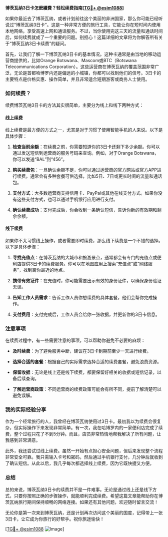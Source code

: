 **博茨瓦纳3日卡怎麽續費？轻松续费指南[[TG💪+ @esim1088](https://t.me/s/esim1088)]**

如果你最近去了博茨瓦纳，或者计划前往这个美丽的非洲国家，那么你可能已经听说过“博茨瓦纳3日卡”。这是一种非常方便的旅行工具，它能让你在短时间内使用本地网络，享受高速上网和通话服务。不过，当你使用完这三天的流量和通话时间后，如何续费就成了一个重要的问题。别担心！这篇详细的文章将为你解答所有关于“博茨瓦纳3日卡续费”的疑问。

首先，让我们了解一下博茨瓦纳3日卡的基本情况。这种卡通常是由当地的移动运营商提供的，比如Orange Botswana、Mascom或BTC（Botswana Telecommunications Corporation）。这些运营商在博茨瓦纳的覆盖范围非常广泛，无论是首都哈博罗内还是偏远的小城镇，你都可以找到他们的信号。3日卡的主要特点是价格实惠、操作简单，并且非常适合短期游客或商务人士使用。

### 如何续费？

续费博茨瓦纳3日卡的方法其实很简单，主要分为线上和线下两种方式：

#### 线上续费

线上续费是最方便的方式之一，尤其是对于习惯了使用智能手机的人来说。以下是具体步骤：

1. **检查当前余额**：在续费之前，你需要知道你的3日卡还剩下多少余额。你可以通过发送短信到运营商的服务号码来查询。例如，对于Orange Botswana，你可以发送“BAL”到“456”。

2. **购买续费包**：一旦确认余额不足，你可以通过运营商的官方网站或官方APP进行续费。通常会有多种套餐可供选择，比如5日、7日或更长时间的流量和通话包。

3. **支付方式**：大多数运营商支持信用卡、PayPal或其他在线支付方式。如果你没有这些支付方式，也可以通过手机银行应用进行支付。

4. **确认续费成功**：支付完成后，你会收到一条确认短信，告诉你新的有效期和剩余余额。

#### 线下续费

如果你不太习惯线上操作，或者需要即时续费，那么线下续费是一个不错的选择。以下是具体步骤：

1. **寻找充值点**：在博茨瓦纳的大城市和旅游景点，通常都会有专门的充值点或便利店提供3日卡的续费服务。你可以在地图应用上搜索“充值点”或“网络服务”，找到离你最近的地点。

2. **携带有效证件**：在充值时，你可能需要出示有效的身份证件，以确保身份验证无误。

3. **告知工作人员需求**：告诉工作人员你想续费的具体套餐，他们会帮你完成操作。

4. **支付费用**：支付完成后，工作人员会给你一张收据，并更新你的3日卡信息。

### 注意事项

在续费过程中，有一些需要注意的事项，可以帮助你避免不必要的麻烦：

- **及时续费**：为了避免服务中断，建议在3日卡到期前至少一天进行续费。
  
- **选择合适的套餐**：根据自己的实际需求选择合适的续费套餐，避免浪费资源。

- **保留收据**：无论是线上还是线下续费，都要保留好相关的收据或短信记录，以备后续查询。

- **了解运营商政策**：不同运营商的续费政策可能会有所不同，提前了解清楚可以避免误解。

### 我的实际经验分享

作为一个经常旅行的人，我曾经在博茨瓦纳使用过3日卡。最初我以为续费会很复杂，但实际操作下来发现非常简单。有一次，我在哈博罗内的一家便利店完成了续费，整个过程只花了不到5分钟。而且，店员非常热情地帮我解决了所有问题，让我感到非常满意。

此外，我还尝试过线上续费。虽然一开始有点担心安全问题，但后来发现整个流程非常安全可靠。我只需输入卡号和密码，然后通过手机银行支付，几分钟后就收到了确认短信。从此以后，我几乎每次都选择线上续费，因为它既快捷又方便。

### 总结

总的来说，博茨瓦纳3日卡的续费并不是一件难事。无论是通过线上还是线下方式，只要你按照正确的步骤操作，就能顺利完成续费。希望这篇文章能帮助你在博茨瓦纳旅行期间保持顺畅的网络连接。如果还有其他问题，欢迎随时留言交流！

无论你是第一次来到博茨瓦纳，还是计划再次访问这个美丽的国度，记得带上一张3日卡，让它成为你旅行的好帮手。祝你旅途愉快！

[[TG💪+ @esim1088](https://t.me/s/esim1088) ![Image](https://i.postimg.cc/4NQfJmqS/Snipaste-2025-05-13-00-14-12.png)]